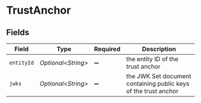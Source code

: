 # TrustAnchor


## Fields

| Field                                                            | Type                                                             | Required                                                         | Description                                                      |
| ---------------------------------------------------------------- | ---------------------------------------------------------------- | ---------------------------------------------------------------- | ---------------------------------------------------------------- |
| `entityId`                                                       | *Optional\<String>*                                              | :heavy_minus_sign:                                               | the entity ID of the trust anchor<br/>                           |
| `jwks`                                                           | *Optional\<String>*                                              | :heavy_minus_sign:                                               | the JWK Set document containing public keys of the trust anchor<br/> |